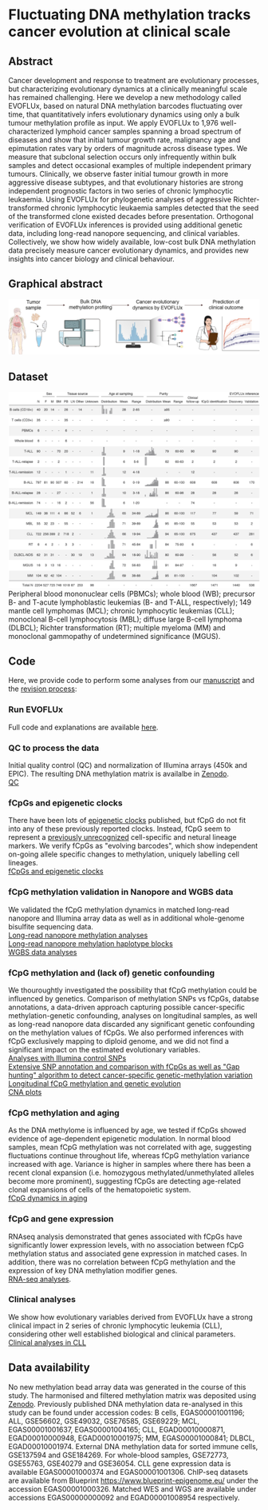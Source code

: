 # Fluctuating DNA methylation tracks cancer evolution at clinical scale

## Abstract
Cancer development and response to treatment are evolutionary processes, but characterizing evolutionary dynamics at a clinically meaningful scale has remained challenging. Here we develop a new methodology called EVOFLUx, based on natural DNA methylation barcodes fluctuating over time, that quantitatively infers evolutionary dynamics using only a bulk tumour methylation profile as input. We apply EVOFLUx to 1,976 well-characterized lymphoid cancer samples spanning a broad spectrum of diseases and show that initial tumour growth rate, malignancy age and epimutation rates vary by orders of magnitude across disease types. We measure that subclonal selection occurs only infrequently within bulk samples and detect occasional examples of multiple independent primary tumours. Clinically, we observe faster initial tumour growth in more aggressive disease subtypes, and that evolutionary histories are strong independent prognostic factors in two series of chronic lymphocytic leukaemia. Using EVOFLUx for phylogenetic analyses of aggressive Richter-transformed chronic lymphocytic leukaemia samples detected that the seed of the transformed clone existed decades before presentation. Orthogonal verification of EVOFLUx inferences is provided using additional genetic data, including long-read nanopore sequencing, and clinical variables. Collectively, we show how widely available, low-cost bulk DNA methylation data precisely measure cancer evolutionary dynamics, and provides new insights into cancer biology and clinical behaviour.<br>

## Graphical abstract
![](images/scheme.png)

## Dataset
![](images/Table.png)<br>
Peripheral blood mononuclear cells (PBMCs); whole blood (WB); precursor B- and T-acute lymphoblastic leukemias (B- and T-ALL, respectively); 149 mantle cell lymphomas (MCL); chronic lymphocytic leukemias (CLL); monoclonal B-cell lymphocytosis (MBL); diffuse large B-cell lymphoma (DLBCL); Richter transformation (RT); multiple myeloma (MM) and monoclonal gammopathy of undetermined significance (MGUS).

## Code
Here, we provide code to perform some analyses from our [manuscript](https://www.nature.com/articles/s41586-025-09374-4) and the [revision process](https://static-content.springer.com/esm/art%3A10.1038%2Fs41586-025-09374-4/MediaObjects/41586_2025_9374_MOESM4_ESM.pdf):

### Run EVOFLUx
Full code and explanations are available [here](https://github.com/CalumGabbutt/evoflux).

### QC to process the data
Initial quality control (QC) and normalization of Illumina arrays (450k and EPIC). The resulting DNA methylation matrix is availalbe in [Zenodo](https://doi.org/10.5281/zenodo.15479736).<br>
[QC](https://duran-ferrerm.github.io/evoflux/QC_DNAme_arrays.v.4.1.html)

### fCpGs and epigenetic clocks
There have been lots of [epigenetic clocks](https://www.nature.com/articles/s41576-024-00807-w) published, but fCpG do not fit into any of these previously reported clocks. Instead, fCpG seem to represent a [previously unrecognized](https://www.nature.com/articles/s41587-021-01109-w) cell-specific and netural lineage markers. We verify fCpGs as "evolving barcodes", which show independent on-going allele specific changes to methylation, uniquely labelling cell lineages.<br>
[fCpGs and epigenetic clocks](https://duran-ferrerm.github.io/evoflux/fCpGs_epiclocks.html)

### fCpG methylation validation in Nanopore and WGBS data
We validated the fCpG methylation dynamics in matched long-read nanopore and Illumina array data as well as in additional whole-genome bisulfite sequencing data.<br>
[Long-read nanopore methylation analyses](https://duran-ferrerm.github.io/evoflux/Nanopore.html)<br>
[Long-read nanopore mehylation haplotype blocks](https://duran-ferrerm.github.io/evoflux/Nanopore_haplotypes.html)<br>
[WGBS data analyses](https://duran-ferrerm.github.io/evoflux/WGBS.html)

### fCpG methylation and (lack of) genetic confounding
We thouroughtly investigated the possibility that fCpG methylation could be influenced by genetics. Comparison of methylation SNPs vs fCpGs, databse annotations, a data-driven approach capturing possible cancer-specific methylation-genetic confounding, analyses on longitudinal samples, as well as long-read nanopore data discarded any significant genetic confounding on the methylation values of fCpGs. We also performed inferences with fCpG exclusively mapping to diploid genome, and we did not find a significant impact on the estimated evolutionary variables.<br>
[Analyses with Illumina control SNPs](https://duran-ferrerm.github.io/evoflux/Control_SNPs.html)<br>
[Extensive SNP annotation and comparison with fCpGs as well as "Gap hunting" algorithm to detect cancer-specific genetic-methylation variation](https://duran-ferrerm.github.io/evoflux/SNPs_vs_fCpGs.html)<br>
[Longitudinal fCpG methylation and genetic evolution](https://duran-ferrerm.github.io/evoflux/Data_source_Fig.4AB.html)<br>
[CNA plots](https://duran-ferrerm.github.io/evoflux/CNAs_plots.html)

### fCpG methylation and aging
As the DNA methylome is influenced by age, we tested if fCpGs showed evidence of age-dependent epigenetic modulation. In normal blood samples, mean fCpG methylation was not correlated with age, suggesting fluctuations continue throughout life, whereas fCpG methylation variance increased with age. Variance is higher in samples where there has been a recent clonal expansion (i.e. homozygous methylated/unmethylated alleles become more prominent), suggesting fCpGs are detecting age-related clonal expansions of cells of the hematopoietic system.<br>
[fCpG dynamics in aging](https://duran-ferrerm.github.io/evoflux/fCpGs_Aging.html)

### fCpG and gene expression
RNAseq analysis demonstrated that genes associated with fCpGs have significantly lower expression levels, with no association between fCpG methylation status and associated gene expression in matched cases. In addition, there was no correlation between fCpG methylation and the expression of key DNA methylation modifier genes.<br>
[RNA-seq analyses](https://duran-ferrerm.github.io/evoflux/Data_source_Fig.1G.html).

### Clinical analyses
We show how evolutionary variables derived from EVOFLUx have a strong clinical impact in 2 series of chronic lymphocytic leukemia (CLL), considering other well established biological and clinical parameters.<br>
[Clinical analyses in CLL](https://duran-ferrerm.github.io/evoflux/Data_source_Fig.5.html)

## Data availability
No new methylation bead array data was generated in the course of this study. The harmonised and filtered methylation matrix was deposited using [Zenodo](https://doi.org/10.5281/zenodo.15479736).
Previously published DNA methylation data re-analysed in this study can be found under accession codes: 
B cells, EGAS00001001196; ALL, GSE56602, GSE49032, GSE76585, GSE69229; MCL, EGAS00001001637, EGAS00001004165; CLL, EGAD00010000871, EGAD00010000948, EGAD00010001975; MM, EGAS00001000841; DLBCL, EGAD00010001974. External DNA methylation data for sorted immune cells, GSE137594 and GSE184269. For whole-blood samples, GSE72773, GSE55763, GSE40279 and GSE36054.
CLL gene expression data is available EGAS00001000374 and EGAS00001001306. 
ChIP-seq datasets are available from Blueprint https://www.blueprint-epigenome.eu/ under the accession EGAS00001000326. 
Matched WES and WGS are available under accessions EGAS00000000092 and EGAD00001008954 respectively.
